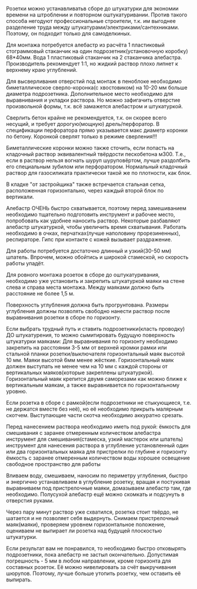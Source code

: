 Розетки можно устанавливатьв сборе до штукатурки для экономии времени на штроблении и повторном оштукатуривании.
Против такого способа негодуют профессиональные строители, т.к. им выгоднее разделение труда между штукатурами/электриками/сантехниками.
Поэтому, он подходит только для самоделкиных.

Для монтажа потребуется алебастр из расчёта 1 пластиковый стограммовый стаканчик на один подрозетник(установочную коробку) 68*40мм. 
Вода 1 пластиковый стаканчик на 2 стаканчика алебастра. Производитель рекомендует 1:1, но жидкий раствор плохо липнет к верхнему краю углублений.

Для высверливания отверстий под монтаж в пеноблоке необходимо биметаллическое сверло-коронка(с хвостовиком) на 10-20 мм больше диаметра подрозетника. 
Дополнительное место необходимо для выравнивания и укладки раствора. Но можно зафигачить отверстие произвольной формы, т.к. всё замажется алебастром и штукатуркой.

Сверлить бетон крайне не рекомендуется, т.к. он скорее всего несущий, и требует дорогую(мощную) дрель/перфоратор.
В спецификации перфоратора прямо указывается макс диаметр коронки по бетону. Коронкой сверлят только в режиме сверления!!!

Биметаллические коронки можно также сточить, если попасть на кладочный раствор эквивалентный твёрдости пескобетона м300. 
Т.е., если в раствор нельзя вогнать шуруп шуруповёртом, лучше раздолбить его специальным зубилом или перфоратором.
Нормальный кладочный раствор для газосиликата практически такой же по плотности, как блок.

В кладке "от застройщика" также встречается стальная сетка, расположенная горизонтально, через каждый второй блок по вертикали.

Алебастр ОЧЕНЬ быстро схватывается, поэтому перед замешиванием необходимо тщательно подготовить инструмент и рабочее место, попробовать как удобнее наносить раствор.
Некоторые разбавляют алебастр штукатуркой, чтобы увеличить время схватывания.
Работать необходимо в очках, перчатках(лучше наполовину прорезиненных), респираторе. Гипс при контакте с кожей вызывает раздражение.

Для работы потребуется достаточно длинный и узкий(30-50 мм) шпатель. Впрочем, можно обойтись и широкой стамеской, но скорость работы упадёт.

Для ровного монтажа розеток в сборе до оштукатуривания, необходимо уже установить и закрепить штукатуркой маяки на стене слева и справа места монтажа.
Между маяками должно быть расстояние не более 1,5 м.

Поверхность углубления должна быть прогрунтована.
Размеры углубления должны позволять свободно нанести раствор после выравнивания розетки в сборе по горизонту.

Если выбрать трудный путь и ставить подрозетники(класть проводку) ДО штукатурения, то можно сымитировать будущую поверхность штукатурки маяками:
Для выравнивания по горизонту необходимо закрепить на расстоянии 3-5 мм от верхней кромки рамки или стальной планки розетки/выключателя горизонтальный маяк высотой 10 мм. Маяки высотой 6мм менее жёсткие.
Горизонтальный маяк должен выступать не менее чем на 10 мм с каждой стороны от вертикальных маяков(которые закреплены штукатуркой).
Горизонтальный маяк крепится двумя саморезами как можно ближе к вертикальным маякам, а также выравнивается по горизонтальному уровню.

Если розетка в сборе с рамкой(если подрозетники не стыкующиеся, т.е. не держатся вместе без неё), но её необходимо прикрыть малярным скотчем. Выступающие части скотча необходимо аккуратно срезать.

Перед нанесением раствора необходимо иметь под рукой:
ёмкость для смешивания с заранее отмеренным количеством алебастра
инструмент для смешивания(стамеска, узкий мастерок или шпатель)
инструмент для нанесения раствора в углубление
установленный один или два горизонтальных маяка для пристрелки по глубине и горизонту
ёмкость с заранее отмеренным количеством воды
хорошее освещение
свободное пространство для работы

Вливаем воду, смешиваем, наносим по периметру углубления, быстро и энергично устанавливаем в углубление розетку, вращая и постукивая выравниваем под пристрелочные маяки, домазываем алебастр там, где необходимо.
Полусухой алебастр ещё можно скомкать и подсунуть в отверстия руками.

Через пару минут раствор уже схватился, розетка стоит твёрдо, не шатается и не позволяет себя выдернуть.
Снимаем пристрелочный маяк(маяки), проверяем уровнем горизонтальное положение, оцениваем не выпирает ли розетка над будущей плоскостью штукатурки.

Если результат вам не понравился, то необходимо быстро отковырять подрозетники, пока алебастр не застыл окончательно.
Допустимая погрешность - 5 мм в любом направлении, кроме горизонта для составных розеток.
Её можно нивелировать за счёт выкручивания шюрупов. Поэтому, лучше больше утопить розетку, чем оставить её выпирать.